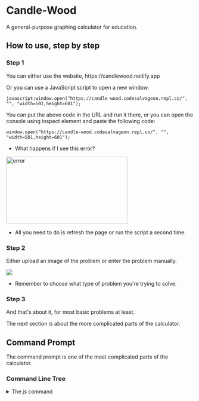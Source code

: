 # Candle-Wood
A general-purpose graphing calculator for education.

## How to use, step by step

### Step 1
<p>You can either use the website, https://candlewood.netlify.app</p>
<p>Or you can use a JavaScript script to open a new window.</p>

```
javascript:window.open("https://candle-wood.codesalvageon.repl.co/", "", "width=501,height=601");
```

<p>You can put the above code in the URL and run it there, or you can open the console using inspect element and paste the following code:</p>

```
window.open("https://candle-wood.codesalvageon.repl.co/", "", "width=501,height=601");
```

* What happens if I see this error?
<img src="https://codesalvageon.github.io/magichat/images/Screen%20Shot%202022-03-27%20at%209.06.32%20PM.png" alt="error" width="325" height="180"/>

* All you need to do is refresh the page or run the script a second time.

### Step 2
<p>Either upload an image of the problem or enter the problem manually.</p>
<img src="https://codesalvageon.github.io/magichat/images/Screen%20Shot%202022-03-27%20at%209.32.58%20PM.png"/>

* Remember to choose what type of problem you're trying to solve.

### Step 3
<p>And that's about it, for most basic problems at least.</p>
<p>The next section is about the more complicated parts of the calculator.</p>

## Command Prompt
<p>The command prompt is one of the most complicated parts of the calculator.</p>
<h3>Command Line Tree</h3>

<details>
<summary>The js command</summary>
You can execute almost any kind of JavaScript script using the js command. Example: <pre>js alert("hello");</pre> Would give a prompt saying "hello".
</details>
